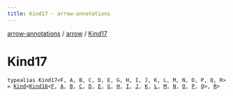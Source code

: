 ```yaml
---
title: Kind17 - arrow-annotations
---
```


[arrow-annotations](../index.html) / [arrow](index.html) / [Kind17](./-kind17.html)

# Kind17

`typealias Kind17<F, A, B, C, D, E, G, H, I, J, K, L, M, N, O, P, Q, R> = `[`Kind`](-kind.html)`<`[`Kind16`](-kind16.html)`<`[`F`](-kind17.html#F)`, `[`A`](-kind17.html#A)`, `[`B`](-kind17.html#B)`, `[`C`](-kind17.html#C)`, `[`D`](-kind17.html#D)`, `[`E`](-kind17.html#E)`, `[`G`](-kind17.html#G)`, `[`H`](-kind17.html#H)`, `[`I`](-kind17.html#I)`, `[`J`](-kind17.html#J)`, `[`K`](-kind17.html#K)`, `[`L`](-kind17.html#L)`, `[`M`](-kind17.html#M)`, `[`N`](-kind17.html#N)`, `[`O`](-kind17.html#O)`, `[`P`](-kind17.html#P)`, `[`Q`](-kind17.html#Q)`>, `[`R`](-kind17.html#R)`>`